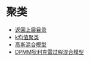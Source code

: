# 聚类

* [返回上层目录](../machine-learning.md)
* [k均值聚类](k-means-clustering/k-means-clustering.md)
* [高斯混合模型](gaussian-mixture-model/gaussian-mixture-model.md)
* [DPMM狄利克雷过程混合模型](dirichlet-process-mixture-model/dirichlet-process-mixture-model.md)


